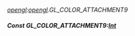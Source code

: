 _[opengl](../../modules/opengl/opengl-module.md):[opengl](../../modules/opengl/opengl-module.md).GL\_COLOR\_ATTACHMENT9_
##### Const GL\_COLOR\_ATTACHMENT9:[Int](../../modules/wonkey/wonkey-types-int.md)
